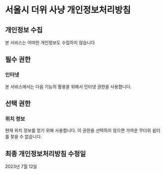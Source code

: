 # 서울시 더위 사냥 개인정보처리방침

## 개인정보 수집
본 서비스는 어떠한 개인정보도 수집하지 않습니다

## 필수 권한
### 인터넷
본 서비스에서는 다음 기능의 활용을 위해서 인터넷 권한을 사용합니다.


## 선택 권한
### 위치 정보
현재 위치 정보를 얻기 위해 사용합니다. 이 권한을 선택하지 않으면 가까운 무더위 쉼터를 찾을 수 없습니다.

## 최종 개인정보처리방침 수정일
2023년 7월 12일
